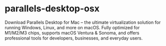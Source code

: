 # parallels-desktop-osx
Download Parallels Desktop for Mac – the ultimate virtualization solution for running Windows, Linux, and more on macOS. Fully optimized for M1/M2/M3 chips, supports macOS Ventura &amp; Sonoma, and offers professional tools for developers, businesses, and everyday users.
